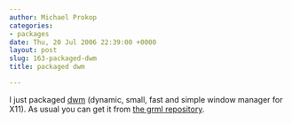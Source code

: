 ```yaml
---
author: Michael Prokop
categories:
- packages
date: Thu, 20 Jul 2006 22:39:00 +0000
layout: post
slug: 163-packaged-dwm
title: packaged dwm

---
```

I just packaged [dwm](http://wmii.de/dwm/) (dynamic, small, fast and simple window manager for X11\). As usual you can get it from [the grml repository](https://grml.org/repos/).

